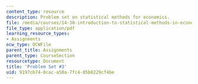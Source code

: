 ```yaml
---
content_type: resource
description: Problem set on statistical methods for economics.
file: /media/courses/14-30-introduction-to-statistical-methods-in-economics-spring-2009/9197cb740caca50a7fc405b8229cf4be_MIT14_30s09_pset03.pdf
file_type: application/pdf
learning_resource_types:
- Assignments
ocw_type: OCWFile
parent_title: Assignments
parent_type: CourseSection
resourcetype: Document
title: 'Problem Set #3'
uid: 9197cb74-0cac-a50a-7fc4-05b8229cf4be
---
```

